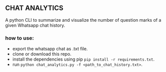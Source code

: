 ## CHAT ANALYTICS

A python CLI to summarize and visualize the number of question marks
of a given Whatsapp chat history.

### how to use:

- export the whatsapp chat as .txt file.
- clone or download this repo.
- install the dependencies using pip `pip install -r requirements.txt`.
- run `python chat_analytics.py -f <path_to_chat_history.txt>`.